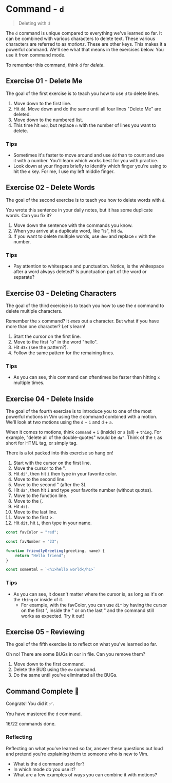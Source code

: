 # Command - `d`

> Deleting with `d`

The `d` command is unique compared to everything we've learned so far. It can be combined with various characters to delete text. These various characters are referred to as *motions*. These are other keys. This makes it a powerful command. We'll see what that means in the exercises below. You use it from command mode.

To remember this command, think `d` for *delete*.

## Exercise 01  - Delete Me

The goal of the first exercise is to teach you how to use `d` to delete lines.

1. Move down to the first line.
2. Hit `dd`. Move down and do the same until all four lines "Delete Me" are deleted.
3. Move down to the numbered list.
4. This time hit `ndd`, but replace `n` with the number of lines you want to delete.

<!-- Text for exercise starts

Delete Me
Delete Me
Delete Me
Delete Me

1. Delete Me
2. Delete Me
3. Delete Me
4. Delete Me

Text for exercise ends -->

### Tips

- Sometimes it's faster to move around and use `dd` than to count and use it with a number. You'll learn which works best for you with practice.
- Look down at your fingers briefly to identify which finger you're using to hit the `d` key. For me, I use my left middle finger.

## Exercise 02 - Delete Words

The goal of the second exercise is to teach you how to delete words with `d`.

You wrote this sentence in your daily notes, but it has some duplicate words. Can you fix it?

1. Move down the sentence with the commands you know.
2. When you arrive at a duplicate word, like "is", hit `dw`.
3. If you want to delete multiple words, use `dnw` and replace `n` with the number.

<!-- Text for exercise starts

Today is is a beautiful day to be alive and learning. fdaslfd fdsafsad. Can you believe it?

Text for exercise ends -->

### Tips

- Pay attention to whitespace and punctuation. Notice, is the whitespace after a word always deleted? Is punctuation part of the word or separate?

## Exercise 03  - Deleting Characters

The goal of the third exercise is to teach you how to use the `d` command to delete multiple characters.

Remember the `x` command? It *exes* out a character. But what if you have more than one character? Let's learn!

1. Start the cursor on the first line.
2. Move to the first "o" in the word "hello".
3. Hit `d3x` (see the pattern?).
4. Follow the same pattern for the remaining lines.

<!-- Text for exercise starts

This word helloooo has three extra o's.

This coffeeeeeeee has six extra e's at the end.

This sentence has seven extra periods........

Text for exercise ends -->

### Tips

- As you can see, this command can oftentimes be faster than hitting `x` multiple times.

## Exercise 04 - Delete Inside

The goal of the fourth exercise is to introduce you to one of the most powerful motions in Vim using the `d` command combined with a motion. We'll look at two motions using the `d` + `i` and `d` + `a`.

When it comes to motions, think `command` + `i` (inside) or `a` (all) + `thing`. For example, "delete all of the double-quotes" would be `da"`. Think of the `t` as short for HTML tag, or simply tag.

There is a lot packed into this exercise so hang on!

1. Start with the cursor on the first line.
2. Move the cursor to the ".
3. Hit `di"`, then hit `i` then type in your favorite color.
4. Move to the second line.
5. Move to the second " (after the 3).
6. Hit `da"`, then hit `i` and type your favorite number (without quotes).
7. Move to the function line.
8. Move to the (.
9. Hit `di(`.
10. Move to the last line.
11. Move to the first >.
12. Hit `dit`, hit `i`, then type in your name.

<!-- Text for exercise starts -->

```javascript
const favColor = "red";

const favNumber = "23";

function friendlyGreeting(greeting, name) {
    return "Hello friend";
}

const someHtml = `<h1>hello world</h1>`
```

<!-- Text for exercise ends -->

### Tips

-  As you can see, it doesn't matter where the cursor is, as long as it's on the `thing` or inside of it.
   -  For example, with the favColor, you can use `di"` by having the cursor on the first ", inside the " or on the last " and the command still works as expected. Try it out!

## Exercise 05 - Reviewing

The goal of the fifth exercise is to reflect on what you've learned so far.

Oh no! There are some BUGs in our in file. Can you remove them?

1. Move down to the first command.
2. Delete the BUG using the `dw` command.
3. Do the same until you've eliminated all the BUGs.

<!-- Text for exercise starts

- `h` BUG move left toward the *house*
- `j` move down BUG (*jumping* off a ledge)
- `k` move up (*kicking* a soccer ball upward)
- `l` move right (*left*to right, like English)
- `i` let me *insert* text BUG
- `A` let me BUG *Append* text
- `I` BUG let me *Initially* insert text
- `x` let BUG me *ex-out* a character
- `r` let me *replace* a character
- `o` insert a line below the *original* line
- `O` insert BUG a line *Over* the current line
- `w` move word BUG by word
- `e` move *end* of word by end of word
- `b` move *backwards* word by word
- `a` let me insert BUG text *after* the cursor
- `d` lets me *delete* text

Text for exercise ends -->

## Command Complete 🎉

Congrats! You did it ✅.

You have mastered the `d` command.

16/22 commands done.

### Reflecting

Reflecting on what you've learned so far, answer these questions out loud and pretend you're explaining them to someone who is new to Vim.

- What is the `d` command used for?
- In which mode do you use it?
- What are a few examples of ways you can combine it with motions?